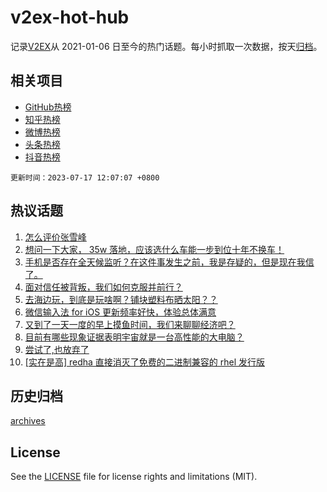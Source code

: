 # v2ex-hot-hub

 记录[V2EX](https://www.v2ex.com/)从 2021-01-06 日至今的热门话题。每小时抓取一次数据，按天[归档](archives)。
 
 ## 相关项目

- [GitHub热榜](https://github.com/it985/github-hot-hub)
- [知乎热榜](https://github.com/it985/zhihu-hot-hub)
- [微博热榜](https://github.com/it985/weibo-hot-hub)
- [头条热榜](https://github.com/it985/toutiao-hot-hub)
- [抖音热榜](https://github.com/it985/douyin-hot-hub)


 `更新时间：2023-07-17 12:07:07 +0800`

## 热议话题

1. [怎么评价张雪峰](https://www.v2ex.com/t/957216)
1. [想问一下大家， 35w 落地，应该选什么车能一步到位十年不换车！](https://www.v2ex.com/t/957255)
1. [手机是否存在全天候监听？在这件事发生之前，我是存疑的，但是现在我信了。](https://www.v2ex.com/t/957177)
1. [面对信任被背叛，我们如何克服并前行？](https://www.v2ex.com/t/957237)
1. [去海边玩，到底是玩啥啊？铺块塑料布晒太阳？？](https://www.v2ex.com/t/957129)
1. [微信输入法 for iOS 更新频率好快，体验总体满意](https://www.v2ex.com/t/957253)
1. [又到了一天一度的早上摸鱼时间，我们来聊聊经济吧？](https://www.v2ex.com/t/957245)
1. [目前有哪些现象证据表明宇宙就是一台高性能的大电脑？](https://www.v2ex.com/t/957241)
1. [尝试了,也放弃了](https://www.v2ex.com/t/957251)
1. [[实在是高] redha 直接消灭了免费的二进制兼容的 rhel 发行版](https://www.v2ex.com/t/957139)

## 历史归档

[archives](archives)

## License

See the [LICENSE](LICENSE) file for license rights and limitations (MIT).
